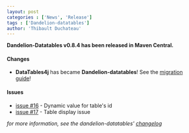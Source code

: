 ```yaml
---
layout: post
categories : ['News', 'Release']
tags : ['Dandelion-datatables']
author: 'Thibault Duchateau'
---
```

**Dandelion-Datatables v0.8.4 has been released in Maven Central.**
	
#### Changes
* **DataTables4j** has became **Dandelion-datatables**! See the [migration guide](http://dandelion.github.com/datatables/migration.html)!

#### Issues
* [issue #16](https://github.com/dandelion/issues/issues/16) - Dynamic value for table's id
* [issue #17](https://github.com/dandelion/issues/issues/17) - Table display issue

_for more information, see the dandelion-datatables' [changelog](http://dandelion.github.com/datatables/changelog.html)_